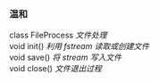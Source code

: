### 温和
class FileProcess *文件处理*  
    void init() *利用 fstream 读取或创建文件*  
    void save() *将 stream 写入文件*  
    void close() *文件退出过程*  